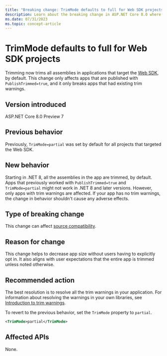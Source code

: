 ```yaml
---
title: "Breaking change: TrimMode defaults to full for Web SDK projects"
description: Learn about the breaking change in ASP.NET Core 8.0 where 'TrimMode' defaults to 'full' for Web SDK projects.
ms.date: 07/31/2023
ms.topic: concept-article
---
```

# TrimMode defaults to full for Web SDK projects

Trimming now trims all assemblies in applications that target the [Web SDK](/aspnet/core/razor-pages/web-sdk), by default. This change only affects apps that are published with `PublishTrimmed=true`, and it only breaks apps that had existing trim warnings.

## Version introduced

ASP.NET Core 8.0 Preview 7

## Previous behavior

Previously, `TrimMode=partial` was set by default for all projects that targeted the Web SDK.

## New behavior

Starting in .NET 8, all the assemblies in the app are trimmed, by default. Apps that previously worked with `PublishTrimmed=true` and `TrimMode=partial` might not work in .NET 8 and later versions. However, only apps with trim warnings are affected. If your app has no trim warnings, the change in behavior shouldn't cause any adverse effects.

## Type of breaking change

This change can affect [source compatibility](../../categories.md#source-compatibility).

## Reason for change

This change helps to decrease app size without users having to explicitly opt in. It also aligns with user expectations that the entire app is trimmed unless noted otherwise.

## Recommended action

The best resolution is to resolve all the trim warnings in your application. For information about resolving the warnings in your own libraries, see [Introduction to trim warnings](../../../deploying/trimming/fixing-warnings.md).

To revert to the previous behavior, set the `TrimMode` property to `partial`.

```xml
<TrimMode>partial</TrimMode>
```

## Affected APIs

None.
